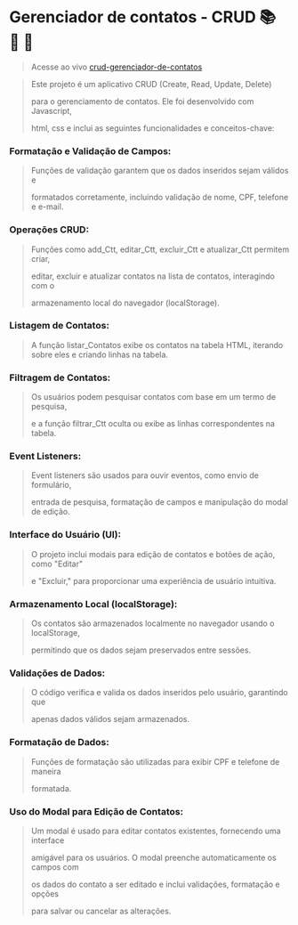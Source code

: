# Gerenciador de contatos - CRUD 📚 🚀 🎯
> Acesse ao vivo
[crud-gerenciador-de-contatos](crud-gerenciador-de-contatos.netlify.app/)

> Este projeto é um aplicativo CRUD (Create, Read, Update, Delete)
> 
> para o gerenciamento de contatos. Ele foi desenvolvido com Javascript,
> 
> html, css e inclui as seguintes funcionalidades e conceitos-chave:

### Formatação e Validação de Campos: 
> Funções de validação garantem que os dados inseridos sejam válidos e
> 
> formatados corretamente, incluindo validação de nome, CPF, telefone e e-mail.

### Operações CRUD: 
> Funções como add_Ctt, editar_Ctt, excluir_Ctt e atualizar_Ctt permitem criar,
> 
> editar, excluir e atualizar contatos na lista de contatos, interagindo com o
> 
> armazenamento local do navegador (localStorage).

### Listagem de Contatos: 
> A função listar_Contatos exibe os contatos na tabela HTML, iterando sobre
> eles e criando linhas na tabela.

### Filtragem de Contatos: 
> Os usuários podem pesquisar contatos com base em um termo de pesquisa,
> 
> e a função filtrar_Ctt oculta ou exibe as linhas correspondentes na tabela.

### Event Listeners: 
> Event listeners são usados para ouvir eventos, como envio de formulário,
> 
> entrada de pesquisa, formatação de campos e manipulação do modal de edição.

### Interface do Usuário (UI): 
>O projeto inclui modais para edição de contatos e botões de ação, como "Editar"
>
>e "Excluir," para proporcionar uma experiência de usuário intuitiva.

### Armazenamento Local (localStorage): 
> Os contatos são armazenados localmente no navegador usando o localStorage,
> 
> permitindo que os dados sejam preservados entre sessões.

### Validações de Dados: 
> O código verifica e valida os dados inseridos pelo usuário, garantindo que
> 
> apenas dados válidos sejam armazenados.

### Formatação de Dados: 
> Funções de formatação são utilizadas para exibir CPF e telefone de maneira
>
> formatada.

### Uso do Modal para Edição de Contatos: 
> Um modal é usado para editar contatos existentes, fornecendo uma interface
>
> amigável para os usuários. O modal preenche automaticamente os campos com
>
> os dados do contato a ser editado e inclui validações, formatação e opções
>
> para salvar ou cancelar as alterações.
